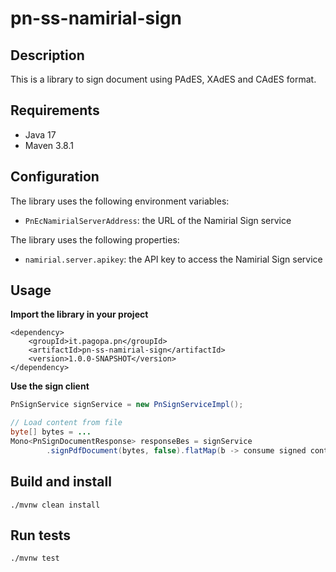 # pn-ss-namirial-sign

## Description

This is a library to sign document using PAdES, XAdES and CAdES format.

## Requirements
- Java 17
- Maven 3.8.1

## Configuration

The library uses the following environment variables:
- `PnEcNamirialServerAddress`: the URL of the Namirial Sign service

The library uses the following properties:
- `namirial.server.apikey`: the API key to access the Namirial Sign service

## Usage

**Import the library in your project**
```
<dependency>
    <groupId>it.pagopa.pn</groupId>
    <artifactId>pn-ss-namirial-sign</artifactId>
    <version>1.0.0-SNAPSHOT</version>
</dependency>
```

**Use the sign client**
```java
PnSignService signService = new PnSignServiceImpl();

// Load content from file
byte[] bytes = ...
Mono<PnSignDocumentResponse> responseBes = signService
        .signPdfDocument(bytes, false).flatMap(b -> consume signed content);
```

## Build and install
```shell
./mvnw clean install
```

## Run tests
```shell
./mvnw test
```